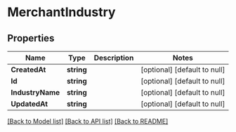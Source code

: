# MerchantIndustry

## Properties
Name | Type | Description | Notes
------------ | ------------- | ------------- | -------------
**CreatedAt** | **string** |  | [optional] [default to null]
**Id** | **string** |  | [optional] [default to null]
**IndustryName** | **string** |  | [optional] [default to null]
**UpdatedAt** | **string** |  | [optional] [default to null]

[[Back to Model list]](../README.md#documentation-for-models) [[Back to API list]](../README.md#documentation-for-api-endpoints) [[Back to README]](../README.md)

